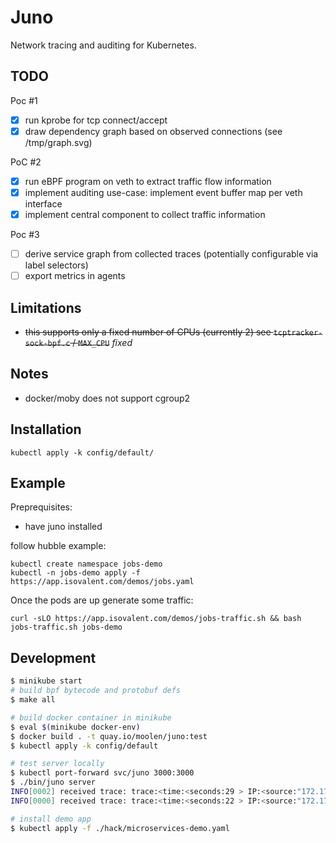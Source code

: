 # Juno
Network tracing and auditing for Kubernetes.

## TODO

Poc #1
* [x] run kprobe for tcp connect/accept
* [x] draw dependency graph based on observed connections (see /tmp/graph.svg)

PoC #2
* [x] run eBPF program on veth to extract traffic flow information
* [x] implement auditing use-case: implement event buffer map per veth interface
* [x] implement central component to collect traffic information

Poc #3
* [ ] derive service graph from collected traces (potentially configurable via label selectors)
* [ ] export metrics in agents

## Limitations

* ~~this supports only a fixed number of CPUs (currently 2) see `tcptracker-sock-bpf.c` / `MAX_CPU`~~ *fixed*

## Notes

* docker/moby does not support cgroup2

## Installation

```
kubectl apply -k config/default/
```

## Example

Preprequisites:
* have juno installed


follow hubble example:

```
kubectl create namespace jobs-demo
kubectl -n jobs-demo apply -f https://app.isovalent.com/demos/jobs.yaml
```

Once the pods are up generate some traffic:

```
curl -sLO https://app.isovalent.com/demos/jobs-traffic.sh && bash jobs-traffic.sh jobs-demo
```

## Development
```sh
$ minikube start
# build bpf bytecode and protobuf defs
$ make all

# build docker container in minikube
$ eval $(minikube docker-env)
$ docker build . -t quay.io/moolen/juno:test
$ kubectl apply -k config/default

# test server locally
$ kubectl port-forward svc/juno 3000:3000
$ ./bin/juno server
INFO[0002] received trace: trace:<time:<seconds:29 > IP:<source:"172.17.0.1" destination:"172.17.0.3" ipVersion:IPv4 > l4:<TCP:<source_port:35252 destination_port:8181 flags:<PSH:true ACK:true > > > l7:<http:<method:"GET" url:"/ready" protocol:"HTTP/1.1" > > >
INFO[0000] received trace: trace:<time:<seconds:22 > IP:<source:"172.17.0.1" destination:"172.17.0.2" ipVersion:IPv4 > l4:<TCP:<source_port:50774 destination_port:8080 flags:<PSH:true ACK:true > > > l7:<http:<method:"GET" url:"/health" protocol:"HTTP/1.1" > > >

# install demo app
$ kubectl apply -f ./hack/microservices-demo.yaml


```
